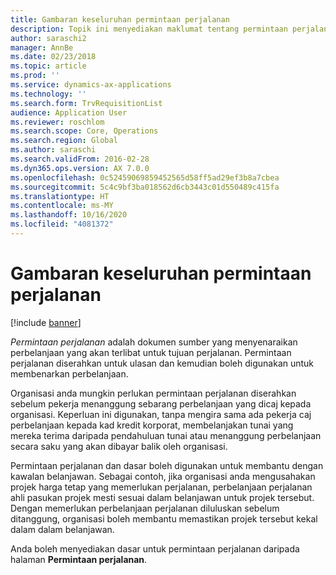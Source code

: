 ```yaml
---
title: Gambaran keseluruhan permintaan perjalanan
description: Topik ini menyediakan maklumat tentang permintaan perjalanan. Permintaan perjalanan mendokumenkan perbelanjaan yang akan terlibat untuk tujuan perjalanan.
author: saraschi2
manager: AnnBe
ms.date: 02/23/2018
ms.topic: article
ms.prod: ''
ms.service: dynamics-ax-applications
ms.technology: ''
ms.search.form: TrvRequisitionList
audience: Application User
ms.reviewer: roschlom
ms.search.scope: Core, Operations
ms.search.region: Global
ms.author: saraschi
ms.search.validFrom: 2016-02-28
ms.dyn365.ops.version: AX 7.0.0
ms.openlocfilehash: 0c52459069859452565d58ff5ad29ef3b8a7cbea
ms.sourcegitcommit: 5c4c9bf3ba018562d6cb3443c01d550489c415fa
ms.translationtype: HT
ms.contentlocale: ms-MY
ms.lasthandoff: 10/16/2020
ms.locfileid: "4081372"
---
```

# <a name="travel-requisitions-overview"></a>Gambaran keseluruhan permintaan perjalanan

[!include [banner](../includes/banner.md)]

*Permintaan perjalanan* adalah dokumen sumber yang menyenaraikan perbelanjaan yang akan terlibat untuk tujuan perjalanan. Permintaan perjalanan diserahkan untuk ulasan dan kemudian boleh digunakan untuk membenarkan perbelanjaan.

Organisasi anda mungkin perlukan permintaan perjalanan diserahkan sebelum pekerja menanggung sebarang perbelanjaan yang dicaj kepada organisasi. Keperluan ini digunakan, tanpa mengira sama ada pekerja caj perbelanjaan kepada kad kredit korporat, membelanjakan tunai yang mereka terima daripada pendahuluan tunai atau menanggung perbelanjaan secara saku yang akan dibayar balik oleh organisasi.

Permintaan perjalanan dan dasar boleh digunakan untuk membantu dengan kawalan belanjawan. Sebagai contoh, jika organisasi anda mengusahakan projek harga tetap yang memerlukan perjalanan, perbelanjaan perjalanan ahli pasukan projek mesti sesuai dalam belanjawan untuk projek tersebut. Dengan memerlukan perbelanjaan perjalanan diluluskan sebelum ditanggung, organisasi boleh membantu memastikan projek tersebut kekal dalam dalam belanjawan.

Anda boleh menyediakan dasar untuk permintaan perjalanan daripada halaman **Permintaan perjalanan**.
